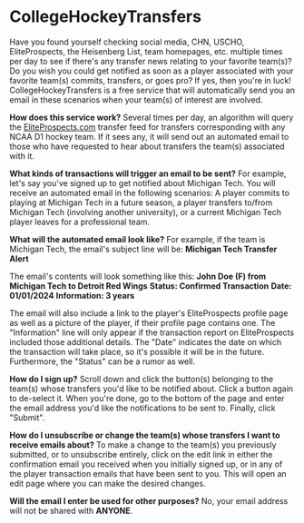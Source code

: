 # CollegeHockeyTransfers
Have you found yourself checking social media, CHN, USCHO, EliteProspects, the Heisenberg List, team homepages, etc. multiple times per day to see if there's any transfer news relating to your favorite team(s)? Do you wish you could get notified as soon as a player associated with your favorite team(s) commits, transfers, or goes pro? If yes, then you're in luck! CollegeHockeyTransfers is a free service that will automatically send you an email in these scenarios when your team(s) of interest are involved.

**How does this service work?**
Several times per day, an algorithm will query the [EliteProspects.com](https://www.eliteprospects.com/) transfer feed for transfers corresponding with any NCAA D1 hockey team. If it sees any, it will send out an automated email to those who have requested to hear about transfers the team(s) associated with it.

**What kinds of transactions will trigger an email to be sent?**
For example, let's say you've signed up to get notified about Michigan Tech. You will receive an automated email in the following scenarios: A player commits to playing at Michigan Tech in a future season, a player transfers to/from Michigan Tech (involving another university), or a current Michigan Tech player leaves for a professional team.

**What will the automated email look like?**
For example, if the team is Michigan Tech, the email's subject line will be: **Michigan Tech Transfer Alert**

The email's contents will look something like this:
**John Doe (F) from Michigan Tech to Detroit Red Wings**
**Status: Confirmed Transaction**
**Date: 01/01/2024**
**Information: 3 years**

The email will also include a link to the player's EliteProspects profile page as well as a picture of the player, if their profile page contains one. The "Information" line will only appear if the transaction report on EliteProspects included those additional details. The "Date" indicates the date on which the transaction will take place, so it's possible it will be in the future. Furthermore, the "Status" can be a rumor as well.

**How do I sign up?**
Scroll down and click the button(s) belonging to the team(s) whose transfers you'd like to be notified about. Click a button again to de-select it. When you're done, go to the bottom of the page and enter the email address you'd like the notifications to be sent to. Finally, click "Submit".

**How do I unsubscribe or change the team(s) whose transfers I want to receive emails about?**
To make a change to the team(s) you previously submitted, or to unsubscribe entirely, click on the edit link in either the confirmation email you received when you initially signed up, or in any of the player transaction emails that have been sent to you. This will open an edit page where you can make the desired changes.

**Will the email I enter be used for other purposes?**
No, your email address will not be shared with **ANYONE**.